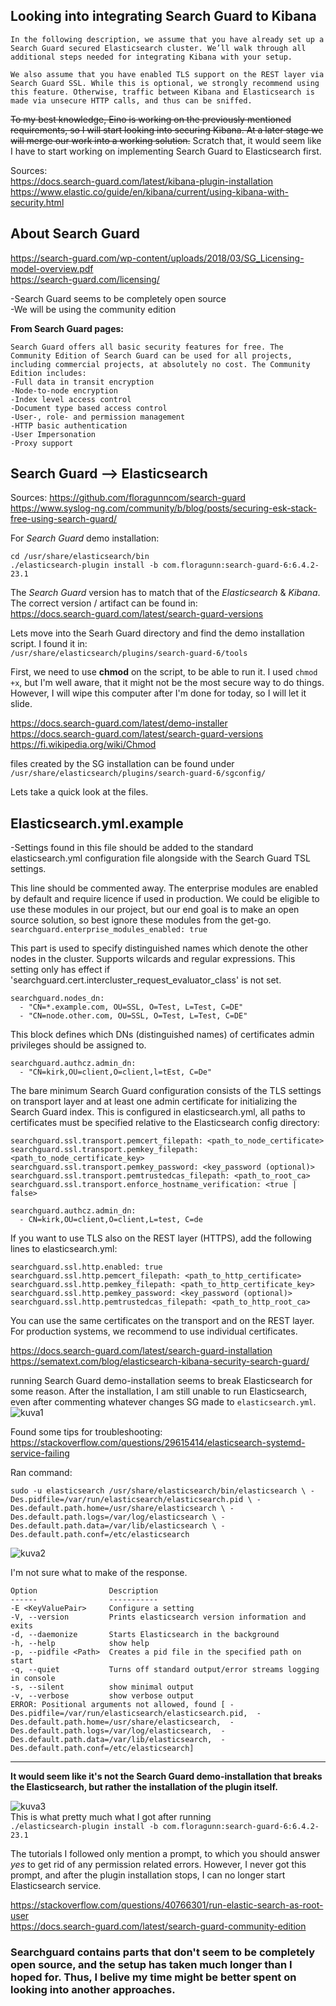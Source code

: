 ## Looking into integrating Search Guard to Kibana

`In the following description, we assume that you have already set up a Search Guard secured Elasticsearch cluster. We’ll walk through all additional steps needed for integrating Kibana with your setup.`  

`We also assume that you have enabled TLS support on the REST layer via Search Guard SSL. While this is optional, we strongly recommend using this feature. Otherwise, traffic between Kibana and Elasticsearch is made via unsecure HTTP calls, and thus can be sniffed.`  

~~To my best knowledge, Eino is working on the previously mentioned requirements, so I will start looking into securing Kibana. At a later stage we will merge our work into a working solution.~~
Scratch that, it would seem like I have to start working on implementing Search Guard to Elasticsearch first.  

Sources:  
https://docs.search-guard.com/latest/kibana-plugin-installation  
https://www.elastic.co/guide/en/kibana/current/using-kibana-with-security.html  


## About Search Guard
https://search-guard.com/wp-content/uploads/2018/03/SG_Licensing-model-overview.pdf  
https://search-guard.com/licensing/

-Search Guard seems to be completely open source  
-We will be using the community edition

**From Search Guard pages:**
```
Search Guard offers all basic security features for free. The Community Edition of Search Guard can be used for all projects, including commercial projects, at absolutely no cost. The Community Edition includes:  
-Full data in transit encryption  
-Node-to-node encryption  
-Index level access control  
-Document type based access control  
-User-, role- and permission management  
-HTTP basic authentication  
-User Impersonation  
-Proxy support  
```

## Search Guard --> Elasticsearch

Sources:
https://github.com/floragunncom/search-guard  
https://www.syslog-ng.com/community/b/blog/posts/securing-esk-stack-free-using-search-guard/  


For *Search Guard* demo installation:
```
cd /usr/share/elasticsearch/bin
./elasticsearch-plugin install -b com.floragunn:search-guard-6:6.4.2-23.1
```

The *Search Guard* version has to match that of the *Elasticsearch* & *Kibana*. The correct version / artifact can be found in:  
https://docs.search-guard.com/latest/search-guard-versions

Lets move into the Searh Guard directory and find the demo installation script. I found it in:  
`/usr/share/elasticsearch/plugins/search-guard-6/tools`

First, we need to use **chmod** on the script, to be able to run it. I used `chmod +x`, but I'm well aware, that it might not be the most secure way to do things. However, I will wipe this computer after I'm done for today, so I will let it slide. 

https://docs.search-guard.com/latest/demo-installer  
https://docs.search-guard.com/latest/search-guard-versions  
https://fi.wikipedia.org/wiki/Chmod  


files created by the SG installation can be found under  
`/usr/share/elasticsearch/plugins/search-guard-6/sgconfig/`  

Lets take a quick look at the files.

## Elasticsearch.yml.example  
-Settings found in this file should be added to the standard elasticsearch.yml configuration file alongside with the 
Search Guard TSL settings.  


This line should be commented away. The enterprise modules are enabled by default and require licence if used in production. We could be eligible to use these modules in our project, but our end goal is to make an open source solution, so best ignore these modules from the get-go.  
`searchguard.enterprise_modules_enabled: true`  


This part is used to specify distinguished names which denote the other nodes in the cluster. Supports wilcards and regular expressions. This setting only has effect if 'searchguard.cert.intercluster_request_evaluator_class' is not set.  
```
searchguard.nodes_dn:
  - "CN=*.example.com, OU=SSL, O=Test, L=Test, C=DE"
  - "CN=node.other.com, OU=SSL, O=Test, L=Test, C=DE"
```


This block defines which DNs (distinguished names) of certificates admin privileges should be assigned to. 
```
searchguard.authcz.admin_dn:
  - "CN=kirk,OU=client,O=client,l=tEst, C=De"
```

The bare minimum Search Guard configuration consists of the TLS settings on transport layer and at least one admin certificate for initializing the Search Guard index. This is configured in elasticsearch.yml, all paths to certificates must be specified relative to the Elasticsearch config directory:
```
searchguard.ssl.transport.pemcert_filepath: <path_to_node_certificate>
searchguard.ssl.transport.pemkey_filepath: <path_to_node_certificate_key>
searchguard.ssl.transport.pemkey_password: <key_password (optional)>
searchguard.ssl.transport.pemtrustedcas_filepath: <path_to_root_ca>
searchguard.ssl.transport.enforce_hostname_verification: <true | false>

searchguard.authcz.admin_dn:
  - CN=kirk,OU=client,O=client,L=test, C=de
```
If you want to use TLS also on the REST layer (HTTPS), add the following lines to elasticsearch.yml:  
```
searchguard.ssl.http.enabled: true
searchguard.ssl.http.pemcert_filepath: <path_to_http_certificate>
searchguard.ssl.http.pemkey_filepath: <path_to_http_certificate_key>
searchguard.ssl.http.pemkey_password: <key_password (optional)>
searchguard.ssl.http.pemtrustedcas_filepath: <path_to_http_root_ca>
```
You can use the same certificates on the transport and on the REST layer. For production systems, we recommend to use individual certificates.

https://docs.search-guard.com/latest/search-guard-installation
https://sematext.com/blog/elasticsearch-kibana-security-search-guard/

running Search Guard demo-installation seems to break Elasticsearch for some reason. After the installation, I am still unable to run Elasticsearch, even after commenting whatever changes SG made to `elasticsearch.yml`.
![kuva1](https://i.imgur.com/4s6RK3i.png)

Found some tips for troubleshooting:  
https://stackoverflow.com/questions/29615414/elasticsearch-systemd-service-failing  

Ran command:  
```
sudo -u elasticsearch /usr/share/elasticsearch/bin/elasticsearch \ -Des.pidfile=/var/run/elasticsearch/elasticsearch.pid \ -Des.default.path.home=/usr/share/elasticsearch \ -Des.default.path.logs=/var/log/elasticsearch \ -Des.default.path.data=/var/lib/elasticsearch \ -Des.default.path.conf=/etc/elasticsearch
```
![kuva2](https://i.imgur.com/85niHpt.png)

I'm not sure what to make of the response.  
```
Option                Description                                               
------                -----------                                               
-E <KeyValuePair>     Configure a setting                                       
-V, --version         Prints elasticsearch version information and exits        
-d, --daemonize       Starts Elasticsearch in the background                    
-h, --help            show help                                                 
-p, --pidfile <Path>  Creates a pid file in the specified path on start         
-q, --quiet           Turns off standard output/error streams logging in console
-s, --silent          show minimal output                                       
-v, --verbose         show verbose output                                       
ERROR: Positional arguments not allowed, found [ -Des.pidfile=/var/run/elasticsearch/elasticsearch.pid,  -Des.default.path.home=/usr/share/elasticsearch,  -Des.default.path.logs=/var/log/elasticsearch,  -Des.default.path.data=/var/lib/elasticsearch,  -Des.default.path.conf=/etc/elasticsearch]
```
--------------------------------------------
**It would seem like it's not the Search Guard demo-installation that breaks the Elasticsearch, but rather the installation of the plugin itself.**  

![kuva3](https://i.imgur.com/mgXu7im.png)  
This is what pretty much what I got after running  
`./elasticsearch-plugin install -b com.floragunn:search-guard-6:6.4.2-23.1`

The tutorials I followed only mention a prompt, to which you should answer *yes* to get rid of any permission related errors. However, I never got this prompt, and after the plugin installation stops, I can no longer start Elasticsearch service.

https://stackoverflow.com/questions/40766301/run-elastic-search-as-root-user  
https://docs.search-guard.com/latest/search-guard-community-edition  

### Searchguard contains parts that don't seem to be completely open source, and the setup has taken much longer than I hoped for. Thus, I belive my time might be better spent on looking into another approaches.
